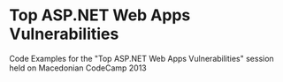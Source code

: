 Top ASP.NET Web Apps Vulnerabilities
===

Code Examples for the "Top ASP.NET Web Apps Vulnerabilities" session held on Macedonian CodeCamp 2013